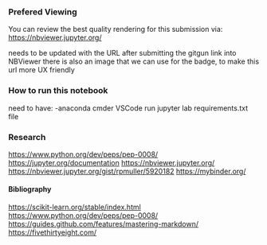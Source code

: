 
### Prefered Viewing

You can review the best quality rendering for this submission via:
https://nbviewer.jupyter.org/

needs to be updated with the URL after submitting the gitgun link into NBViewer
there is also an image that we can use for the badge, to make this url more UX friendly


### How to run this notebook

need to have:
-anaconda
cmder
VSCode
run jupyter lab
requirements.txt file 

### Research 

https://www.python.org/dev/peps/pep-0008/
https://jupyter.org/documentation
https://nbviewer.jupyter.org/
https://nbviewer.jupyter.org/gist/rpmuller/5920182
https://mybinder.org/

#### Bibliography

https://scikit-learn.org/stable/index.html
https://www.python.org/dev/peps/pep-0008/
https://guides.github.com/features/mastering-markdown/
https://fivethirtyeight.com/